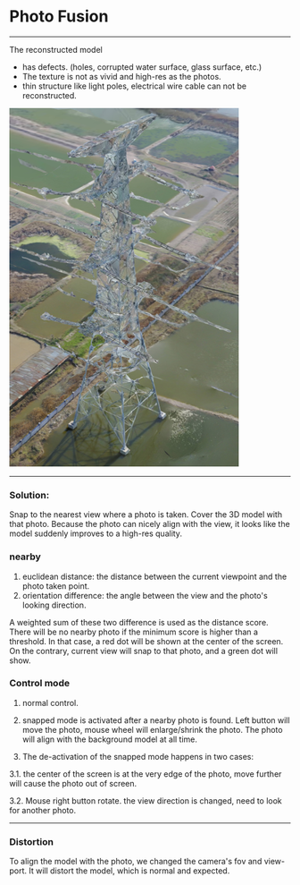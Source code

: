 

# Photo Fusion

---



The reconstructed model 

* has defects. \(holes, corrupted water surface, glass surface, etc.\)
* The texture is not as vivid and high-res as the photos.
* thin structure like light poles, electrical wire cable can not be reconstructed.

![](/assets/features_photo_fusion_thin_structure_defect.png)

---

### 

### Solution:

Snap to the nearest view where a photo is taken. Cover the 3D model with that photo. Because the photo can nicely align with the view, it looks like the model suddenly improves to a high-res quality.



### nearby

1. euclidean distance: the distance between the current viewpoint and the photo taken point.
2. orientation difference: the angle between the view and the photo's looking direction.

A weighted sum of these two difference is used as the distance score.  There will be no nearby photo if the minimum score is higher than a threshold. In that case, a red dot will be shown at the center of the screen. On the contrary, current view will snap to that photo, and a green dot will show.



### Control mode

1. normal control.

2. snapped mode is activated after a nearby photo is found. Left button will move the photo, mouse wheel will enlarge/shrink the photo. The photo will align with the background model at all time.

3. The de-activation of the snapped mode happens in two cases: 

3.1. the center of the screen is at the very edge of the photo, move further will cause the photo out of screen. 

3.2. Mouse right button rotate. the view direction is  changed, need to look for another photo.



---

### Distortion

To align the model with the photo, we changed the camera's fov and view-port. It will distort the model, which is normal and expected.











